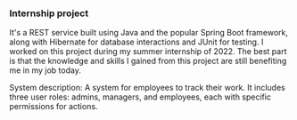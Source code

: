 ### Internship project 

It's a REST service built using Java and the popular Spring Boot framework, along with Hibernate for database interactions and JUnit for testing.
I worked on this project during my summer internship of 2022. The best part is that the knowledge and skills I gained from this project are still benefiting me in my job today.

System description: A system for employees to track their work. It includes three user roles: admins, managers, and employees, each with specific permissions for actions.

